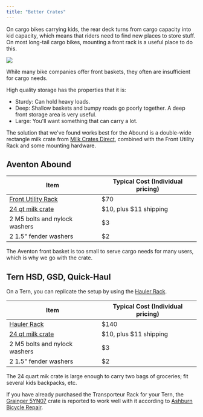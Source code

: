 ```yaml
--- 
title: "Better Crates"
---
```


On cargo bikes carrying kids, the rear deck turns from cargo capacity into 
kid capacity, which means that riders need to find new places to store stuff.
On most long-tail cargo bikes, mounting a front rack is a useful place to
do this.

<img src="/img/front-crate.jpg" />

While many bike companies offer front baskets, they often are insufficient
for cargo needs.

High quality storage has the properties that it is:

* Sturdy: Can hold heavy loads.
* Deep: Shallow baskets and bumpy roads go poorly together. A deep front
  storage area is very useful.
* Large: You'll want something that can carry a lot.

The solution that we've found works best for the Abound is a double-wide rectangle milk crate from [Milk Crates Direct](https://milkcratesdirect.com/), combined with the Front Utility Rack and some mounting hardware.

Aventon Abound
--------------

| Item | Typical Cost (Individual pricing) |
| ---- | --------------------------------- |
| [Front Utility Rack](https://www.aventon.com/products/aventon-front-utility-rack) | $70 | 
| [24 qt milk crate](https://www.milkcratesdirect.com/rectangular-milk-crates-6-gallon-24-quart/rectangular-milk-crate-24qt) | $10, plus $11 shipping |
| 2 M5 bolts and nylock washers | $3 |
| 2 1.5" fender washers | $2 |

The Aventon front basket is too small to serve cargo needs for many users, which is why we go with the crate. 

Tern HSD, GSD, Quick-Haul
-------------------------

On a Tern, you can replicate the setup by using the [Hauler Rack](https://www.ternbicycles.com/us/accessories/471/hauler-rack).

| Item | Typical Cost (Individual pricing) |
| ---- | --------------------------------- |
| [Hauler Rack](https://www.ternbicycles.com/us/accessories/471/hauler-rack) | $140 | 
| [24 qt milk crate](https://www.milkcratesdirect.com/rectangular-milk-crates-6-gallon-24-quart/rectangular-milk-crate-24qt) | $10, plus $11 shipping |
| 2 M5 bolts and nylock washers | $3 |
| 2 1.5" fender washers | $2 |

The 24 quart mik crate is large enough to carry two bags of groceries; fit several kids backpacks, etc. 

If you have already purchased the Transporteur Rack for your Tern, the [Grainger 5YN07](https://www.grainger.com/product/AKRO-MILS-Straight-Wall-Container-6-5YN07) crate is reported to work well with it according to [Ashburn Bicycle Repair](https://ashburnbicyclerepair.com/blogs/news/best-crates-for-tern-gsd-and-hsd-shortbed-tray-and-transporteur-rack).

